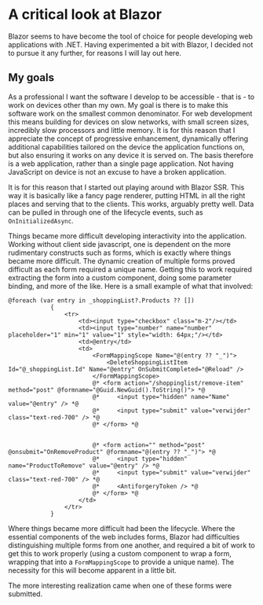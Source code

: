 A critical look at Blazor
================

Blazor seems to have become the tool of choice for people developing web applications with .NET. Having experimented a bit with Blazor, I decided not to pursue it any further, for reasons I will lay out here.

## My goals
As a professional I want the software I develop to be accessible - that is - to work on devices other than my own. My goal is there is to make this software work on the smallest common denominator. For web development this means building for devices on slow networks, with small screen sizes, incredibly slow processors and little memory. It is for this reason that I appreciate the concept of progressive enhancement, dynamically offering additional capabilities tailored on the device the application functions on, but also ensuring it works on any device it is served on. The basis therefore is a web application, rather than a single page application. Not having JavaScript on device is not an excuse to have a broken application.

It is for this reason that I started out playing around with Blazor SSR. This way it is basically like a fancy page renderer, putting HTML in all the right places and serving that to the clients. This works, arguably pretty well. Data can be pulled in through one of the lifecycle events, such as `OnInitializedAsync`.

Things became more difficult developing interactivity into the application. Working without client side javascript, one is dependent on the more rudimentary constructs such as forms, which is exactly where things became more difficult. The dynamic creation of multiple forms proved difficult as each form required a unique name. Getting this to work required extracting the form into a custom component, doing some parameter binding, and more of the like. Here is a small example of what that involved:

```cshtml
@foreach (var entry in _shoppingList?.Products ?? [])
            {
                <tr>
                    <td><input type="checkbox" class="m-2"/></td>
                    <td><input type="number" name="number" placeholder="1" min="1" value="1" style="width: 64px;"/></td>
                    <td>@entry</td>
                    <td>
                        <FormMappingScope Name="@(entry ?? "_")">
                            <DeleteShoppingListItem Id="@_shoppingList.Id" Name="@entry" OnSubmitCompleted="@Reload" />
                        </FormMappingScope>
                        @* <form action="/shoppinglist/remove-item" method="post" @formname="@Guid.NewGuid().ToString()"> *@
                        @*     <input type="hidden" name="Name" value="@entry" /> *@
                        @*     <input type="submit" value="verwijder" class="text-red-700" /> *@
                        @* </form> *@


                        @* <form action="" method="post" @onsubmit="OnRemoveProduct" @formname="@(entry ?? "_")"> *@
                        @*     <input type="hidden" name="ProductToRemove" value="@entry" /> *@
                        @*     <input type="submit" value="verwijder" class="text-red-700" /> *@
                        @*     <AntiforgeryToken /> *@
                        @* </form> *@
                    </td>
                </tr>
            }
```

Where things became more difficult had been the lifecycle. Where the essential components of the web includes forms, Blazor had difficulties distinguishing multiple forms from one another, and required a bit of work to get this to work properly (using a custom component to wrap a form, wrapping that into a `FormMappingScope` to provide a unique name). The necessity for this will become apparent in a little bit.

The more interesting realization came when one of these forms were submitted.